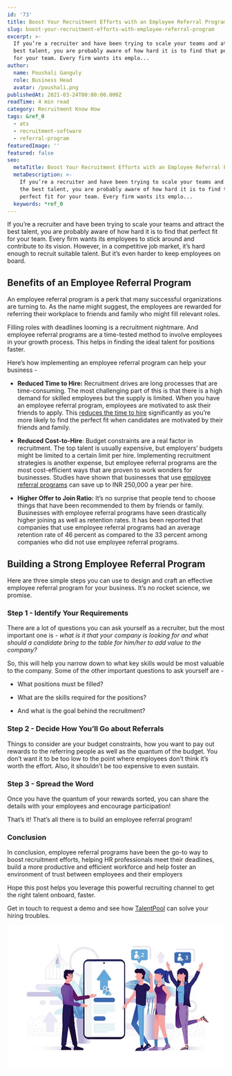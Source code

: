 ```yaml
---
id: '73'
title: Boost Your Recruitment Efforts with an Employee Referral Program
slug: boost-your-recruitment-efforts-with-employee-referral-program
excerpt: >-
  If you’re a recruiter and have been trying to scale your teams and attract the
  best talent, you are probably aware of how hard it is to find that perfect fit
  for your team. Every firm wants its emplo...
author:
  name: Poushali Ganguly
  role: Business Head
  avatar: /poushali.png
publishedAt: 2021-03-24T00:00:00.000Z
readTime: 4 min read
category: Recruitment Know How
tags: &ref_0
  - ats
  - recruitment-software
  - referral-program
featuredImage: ''
featured: false
seo:
  metaTitle: Boost Your Recruitment Efforts with an Employee Referral Program
  metaDescription: >-
    If you’re a recruiter and have been trying to scale your teams and attract
    the best talent, you are probably aware of how hard it is to find that
    perfect fit for your team. Every firm wants its emplo...
  keywords: *ref_0
---
```


If you’re a recruiter and have been trying to scale your teams and attract the best talent, you are probably aware of how hard it is to find that perfect fit for your team. Every firm wants its employees to stick around and contribute to its vision. However, in a competitive job market, it’s hard enough to recruit suitable talent. But it’s even harder to keep employees on board.

<!--more-->

## **Benefits of an Employee Referral Program**

An employee referral program is a perk that many successful organizations are turning to. As the name might suggest, the employees are rewarded for referring their workplace to friends and family who might fill relevant roles.

Filling roles with deadlines looming is a recruitment nightmare. And employee referral programs are a time-tested method to involve employees in your growth process. This helps in finding the ideal talent for positions faster.

Here’s how implementing an employee referral program can help your business -

- **Reduced Time to Hire:** Recruitment drives are long processes that are time-consuming. The most challenging part of this is that there is a high demand for skilled employees but the supply is limited. When you have an employee referral program, employees are motivated to ask their friends to apply. This [reduces the time to hire](https://www.thetalentpool.ai/blogs/tips-to-hire-cost-effectively/) significantly as you’re more likely to find the perfect fit when candidates are motivated by their friends and family.

- **Reduced Cost-to-Hire**: Budget constraints are a real factor in recruitment. The top talent is usually expensive, but employers’ budgets might be limited to a certain limit per hire. Implementing recruitment strategies is another expense, but employee referral programs are the most cost-efficient ways that are proven to work wonders for businesses. Studies have shown that businesses that use [employee referral programs](https://www.thetalentpool.ai/employee-referral-software/) can save up to INR 250,000 a year per hire.

- **Higher Offer to Join Ratio:** It’s no surprise that people tend to choose things that have been recommended to them by friends or family. Businesses with employee referral programs have seen drastically higher joining as well as retention rates. It has been reported that companies that use employee referral programs had an average retention rate of 46 percent as compared to the 33 percent among companies who did not use employee referral programs.

## **Building a Strong Employee Referral Program**

Here are three simple steps you can use to design and craft an effective employee referral program for your business. It’s no rocket science, we promise.

### **Step 1 - Identify Your Requirements**

There are a lot of questions you can ask yourself as a recruiter, but the most important one is - _what is it that your company is looking for and what should a candidate bring to the table for him/her to add value to the company?_

So, this will help you narrow down to what key skills would be most valuable to the company. Some of the other important questions to ask yourself are -

- What positions must be filled?

- What are the skills required for the positions?

- And what is the goal behind the recruitment? 

### **Step 2 - Decide How You’ll Go about Referrals**

Things to consider are your budget constraints, how you want to pay out rewards to the referring people as well as the quantum of the budget. You don’t want it to be too low to the point where employees don’t think it’s worth the effort. Also, it shouldn’t be too expensive to even sustain.

### **Step 3 - Spread the Word** 

Once you have the quantum of your rewards sorted, you can share the details with your employees and encourage participation!

That’s it! That’s all there is to build an employee referral program!

### **Conclusion**

In conclusion, employee referral programs have been the go-to way to boost recruitment efforts, helping HR professionals meet their deadlines, build a more productive and efficient workforce and help foster an environment of trust between employees and their employers

Hope this post helps you leverage this powerful recruiting channel to get the right talent onboard, faster.

Get in touch to request a demo and see how [TalentPool](https://www.thetalentpool.ai/) can solve your hiring troubles. 

![](images/employee-referral-program.webp)
